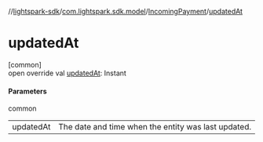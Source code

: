 //[lightspark-sdk](../../../index.md)/[com.lightspark.sdk.model](../index.md)/[IncomingPayment](index.md)/[updatedAt](updated-at.md)

# updatedAt

[common]\
open override val [updatedAt](updated-at.md): Instant

#### Parameters

common

| | |
|---|---|
| updatedAt | The date and time when the entity was last updated. |
